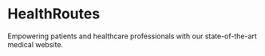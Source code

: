 # HealthRoutes
Empowering patients and healthcare professionals with our state-of-the-art medical website.
